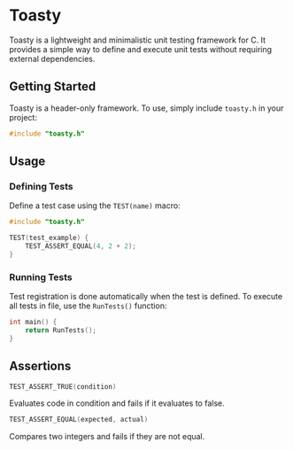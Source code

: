 # Toasty

Toasty is a lightweight and minimalistic unit testing framework for C. It provides a simple way to define and execute unit tests without requiring external dependencies.

## Getting Started

Toasty is a header-only framework. To use, simply include `toasty.h` in your project:
```C
#include "toasty.h"
```

## Usage

### Defining Tests

Define a test case using the `TEST(name)` macro:
```C
#include "toasty.h"

TEST(test_example) {
    TEST_ASSERT_EQUAL(4, 2 + 2);
}
```

### Running Tests

Test registration is done automatically when  the test is defined. To execute all tests in file, use the `RunTests()` function:
```C
int main() {
    return RunTests();
}
```

## Assertions

```C
TEST_ASSERT_TRUE(condition)
```
Evaluates code in condition and fails if it evaluates to false.

```C
TEST_ASSERT_EQUAL(expected, actual)
```
Compares two integers and fails if they are not equal.
